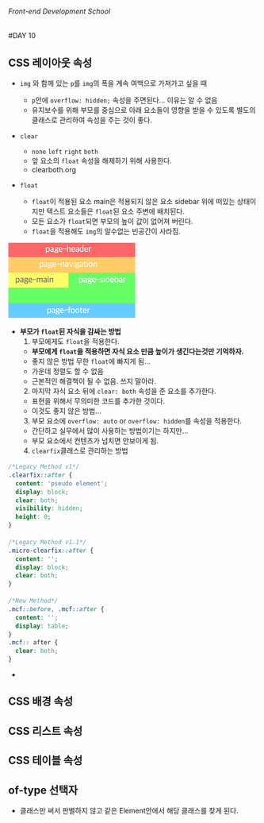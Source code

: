 ###### Front-end Development School

#DAY 10

## CSS 레이아웃 속성
* `img` 와 함께 있는 `p`를 `img`의 폭을 계속 여백으로 가져가고 싶을 때 
  * `p`안에  `overflow: hidden;` 속성을 주면된다... 이유는 알 수 없음
  * 유지보수를 위해 부모를 중심으로 아래 요소들이 영향을 받을 수 있도록 별도의 클래스로 관리하여 속성을 주는 것이 좋다.

* `clear`
    * `none` `left` `right` `both`
    * 앞 요소의 `float` 속성을 해제하기 위해 사용한다.
    * clearboth.org

* `float`
  * `float`이 적용된 요소 main은 적용되지 않은 요소 sidebar 위에 떠있는 상태이지만 텍스트 요소들은 `float`된 요소 주변에 배치된다.
  * 모든 요소가 `float`되면 부모의 높이 값이 없어져 버린다.
  * `float`을 적용해도  `img`의 알수없는 빈공간이 사라짐.

![float 속성](../ASSETS/float-test.png)

* **부모가 `float`된 자식을 감싸는 방법**
  1. 부모에게도 `float`을 적용한다. 
    * **부모에게 `float`을 적용하면 자식 요소 만큼 높이가 생긴다는것만 기억하자.**
    * 좋지 않은 방법 무한 `float`에 빠지게 됨...
    * 가운데 정렬도 할 수 없음
    * 근본적인 해결책이 될 수 없음. 쓰지 말아라.
  2. 마지막 자식 요소 뒤에 `clear: both` 속성을 준 요소를 추가한다.
    * 표현을 위해서 무의미한 코드를 추가한 것이다.
    * 이것도 좋지 않은 방법...
  3. 부모 요소에 `overflow: auto` or `overflow: hidden`를 속성을 적용한다.
    * 간단하고 실무에서 많이 사용하는 방법이기는 하지만...
    * 부모 요소에서 컨텐츠가 넘치면 안보이게 됨.
  4. `clearfix`클래스로 관리하는 방법
```css
/*Legacy Method v1*/
.clearfix::after {
  content: 'pseudo element';
  display: block;
  clear: both;
  visibility: hidden;
  height: 0;
}

/*Legacy Method v1.1*/
.micro-clearfix::after {
  content: '';
  display: block;
  clear: both;
}

/*New Method*/
.mcf::before, .mcf::after {
  content: '';
  display: table;
}
.mcf:: after {
  clear: both;
}
```


-

## CSS 배경 속성



## CSS 리스트 속성



## CSS 테이블 속성



## of-type 선택자
* 클래스만 써서 판별하지 않고 같은 Element안에서 해당 클래스를 찾게 된다.